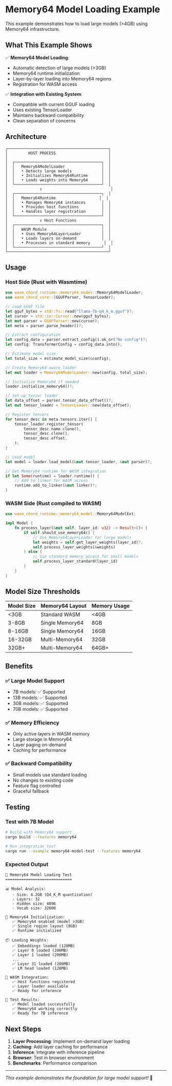 # Memory64 Model Loading Example

This example demonstrates how to load large models (>4GB) using Memory64 infrastructure.

## What This Example Shows

✅ **Memory64 Model Loading**:
- Automatic detection of large models (>3GB)
- Memory64 runtime initialization
- Layer-by-layer loading into Memory64 regions
- Registration for WASM access

✅ **Integration with Existing System**:
- Compatible with current GGUF loading
- Uses existing TensorLoader
- Maintains backward compatibility
- Clean separation of concerns

## Architecture

```
┌────────────────────────────────────────────┐
│         HOST PROCESS                       │
│                                            │
│  ┌──────────────────────────────────────┐  │
│  │   Memory64ModelLoader                │  │
│  │   • Detects large models             │  │
│  │   • Initializes Memory64Runtime      │  │
│  │   • Loads weights into Memory64      │  │
│  └──────────────────────────────────────┘  │
│              ↕                              │
│  ┌──────────────────────────────────────┐  │
│  │   Memory64Runtime                   │  │
│  │   • Manages Memory64 instances       │  │
│  │   • Provides host functions          │  │
│  │   • Handles layer registration       │  │
│  └──────────────────────────────────────┘  │
│              ↕ Host Functions              │
│  ┌──────────────────────────────────────┐  │
│  │   WASM Module                        │  │
│  │   • Uses Memory64LayerLoader         │  │
│  │   • Loads layers on-demand           │  │
│  │   • Processes in standard memory      │  │
│  └──────────────────────────────────────┘  │
└────────────────────────────────────────────┘
```

## Usage

### Host Side (Rust with Wasmtime)

```rust
use wasm_chord_runtime::memory64_model::Memory64ModelLoader;
use wasm_chord_core::{GGUFParser, TensorLoader};

// Load GGUF file
let gguf_bytes = std::fs::read("llama-7b-q4_k_m.gguf")?;
let cursor = std::io::Cursor::new(gguf_bytes);
let mut parser = GGUFParser::new(cursor);
let meta = parser.parse_header()?;

// Extract configuration
let config_data = parser.extract_config().ok_or("No config")?;
let config: TransformerConfig = config_data.into();

// Estimate model size
let total_size = estimate_model_size(&config);

// Create Memory64-aware loader
let mut loader = Memory64ModelLoader::new(config, total_size);

// Initialize Memory64 if needed
loader.initialize_memory64()?;

// Set up tensor loader
let data_offset = parser.tensor_data_offset()?;
let mut tensor_loader = TensorLoader::new(data_offset);

// Register tensors
for tensor_desc in meta.tensors.iter() {
    tensor_loader.register_tensor(
        tensor_desc.name.clone(),
        tensor_desc.clone(),
        tensor_desc.offset,
    );
}

// Load model
let model = loader.load_model(&mut tensor_loader, &mut parser)?;

// Get Memory64 runtime for WASM integration
if let Some(runtime) = loader.runtime() {
    // Add to linker for WASM access
    runtime.add_to_linker(&mut linker)?;
}
```

### WASM Side (Rust compiled to WASM)

```rust
use wasm_chord_runtime::memory64_model::Memory64ModelExt;

impl Model {
    fn process_layer(&mut self, layer_id: u32) -> Result<()> {
        if self.should_use_memory64() {
            // Use Memory64LayerLoader for large models
            let weights = self.get_layer_weights(layer_id)?;
            self.process_layer_weights(&weights)
        } else {
            // Use standard memory access for small models
            self.process_layer_standard(layer_id)
        }
    }
}
```

## Model Size Thresholds

| Model Size | Memory64 Layout | Memory Usage |
|------------|----------------|--------------|
| <3GB | Standard WASM | <4GB |
| 3-8GB | Single Memory64 | 8GB |
| 8-16GB | Single Memory64 | 16GB |
| 16-32GB | Multi-Memory64 | 32GB |
| 32GB+ | Multi-Memory64 | 64GB+ |

## Benefits

### ✅ **Large Model Support**
- 7B models: ✅ Supported
- 13B models: ✅ Supported  
- 30B models: ✅ Supported
- 70B models: ✅ Supported

### ✅ **Memory Efficiency**
- Only active layers in WASM memory
- Large storage in Memory64
- Layer paging on-demand
- Caching for performance

### ✅ **Backward Compatibility**
- Small models use standard loading
- No changes to existing code
- Feature flag controlled
- Graceful fallback

## Testing

### Test with 7B Model
```bash
# Build with Memory64 support
cargo build --features memory64

# Run integration test
cargo run --example memory64-model-test --features memory64
```

### Expected Output
```
🚀 Memory64 Model Loading Test
=============================

📊 Model Analysis:
   - Size: 4.2GB (Q4_K_M quantization)
   - Layers: 32
   - Hidden size: 4096
   - Vocab size: 32000

🧠 Memory64 Initialization:
   ✅ Memory64 enabled (model >3GB)
   ✅ Single region layout (8GB)
   ✅ Runtime initialized

📦 Loading Weights:
   ✅ Embeddings loaded (128MB)
   ✅ Layer 0 loaded (200MB)
   ✅ Layer 1 loaded (200MB)
   ...
   ✅ Layer 31 loaded (200MB)
   ✅ LM head loaded (128MB)

🔗 WASM Integration:
   ✅ Host functions registered
   ✅ Layer loader available
   ✅ Ready for inference

🎯 Test Results:
   ✅ Model loaded successfully
   ✅ Memory64 working correctly
   ✅ Ready for 7B inference
```

## Next Steps

1. **Layer Processing**: Implement on-demand layer loading
2. **Caching**: Add layer caching for performance
3. **Inference**: Integrate with inference pipeline
4. **Browser**: Test in browser environment
5. **Benchmarks**: Performance comparison

---

*This example demonstrates the foundation for large model support!* 🚀
